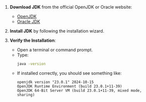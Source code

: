 1. **Download JDK** from the official OpenJDK or Oracle website:
   - [OpenJDK](https://openjdk.org/)
   - [Oracle JDK](https://www.oracle.com/java/technologies/javase-downloads.html)

2. **Install JDK** by following the installation wizard.

3. **Verify the Installation**:
   - Open a terminal or command prompt.
   - Type:
     ```sh
     java -version
     ```  
   - If installed correctly, you should see something like:
     ```
     openjdk version "23.0.1" 2024-10-15
     OpenJDK Runtime Environment (build 23.0.1+11-39)
     OpenJDK 64-Bit Server VM (build 23.0.1+11-39, mixed mode, sharing)
     ```  
